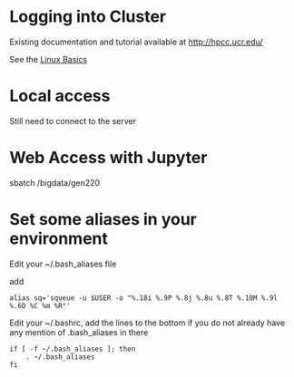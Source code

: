 # Logging into Cluster

Existing documentation and tutorial available at http://hpcc.ucr.edu/

See the [Linux Basics](http://hpcc.ucr.edu/manuals_linux-basics_intro.html)

# Local access

Still need to connect to the server 

# Web Access with Jupyter

sbatch /bigdata/gen220


# Set some aliases in your environment

Edit your ~/.bash_aliases file

add
```
alias sq='squeue -u $USER -o "%.18i %.9P %.8j %.8u %.8T %.10M %.9l %.6D %C %m %R"'
```

Edit your ~/.bashrc, add the lines to the bottom if you do not already have
any mention of .bash_aliases in there

```
if [ -f ~/.bash_aliases ]; then
    . ~/.bash_aliases
fi
```
